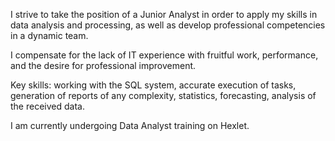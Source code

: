 I strive to take the position of a Junior Analyst in order to apply my skills in data analysis and processing, as well as develop professional competencies in a dynamic team.

I compensate for the lack of IT experience with fruitful work, performance, and the desire for professional improvement.

Key skills: working with the SQL system, accurate execution of tasks, generation of reports of any complexity, statistics, forecasting, analysis of the received data.

I am currently undergoing Data Analyst training on Hexlet.

